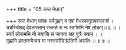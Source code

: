 +++
title = "05 सप्त मेधान्"

+++
सप्त मेधान् पशवः पर्यगृह्णन् य एषां मेधस्वानुतयश्चकर्श ।  
त्रयस्त्रिंशद् देवतास्तान् सचन्ते स नः स्वर्गमभि नेष लोकम्॥ ६ ॥ ।  
स्वर्गं लोकमभि नो नयासि सं जायया सह पुत्रैः स्याम । ।  
गृह्णामि हस्तमन्वैत्वत्र मा नस्तारीन्निर्ऋतिर्मो अरातिः ॥ ॥ ७ ॥